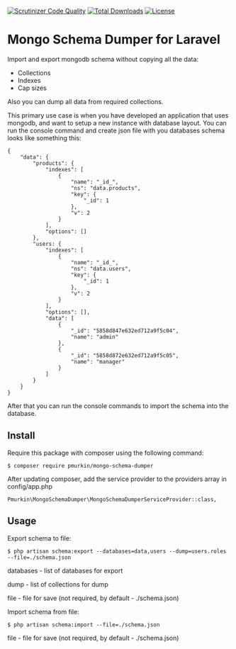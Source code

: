 [![Scrutinizer Code Quality](https://scrutinizer-ci.com/g/kot13/mongo-schema-dumper/badges/quality-score.png?b=master)](https://scrutinizer-ci.com/g/kot13/mongo-schema-dumper/?branch=master)
[![Total Downloads](https://poser.pugx.org/pmurkin/mongo-schema-dumper/downloads)](https://packagist.org/packages/pmurkin/mongo-schema-dumper)
[![License](https://poser.pugx.org/pmurkin/mongo-schema-dumper/license)](https://packagist.org/packages/mongo-schema-dumper/bootstrapi)

# Mongo Schema Dumper for Laravel

Import and export mongodb schema without copying all the data:
* Collections
* Indexes
* Cap sizes

Also you can dump all data from required collections.

This primary use case is when you have developed an application that uses mongodb, and want to setup a new instance with database layout.
You can run the console command and create json file with you databases schema looks like something this:
```
{
    "data": {
        "products": {
            "indexes": [
                {
                    "name": "_id_",
                    "ns": "data.products",
                    "key": {
                        "_id": 1
                    },
                    "v": 2
                }
            ],
            "options": []
        },
        "users: {
            "indexes": [
                {
                    "name": "_id_",
                    "ns": "data.users",
                    "key": {
                        "_id": 1
                    },
                    "v": 2
                }
            ],
            "options": [],
            "data": [
                {
                    "_id": "5858d847e632ed712a9f5c04",
                    "name": "admin"
                },
                {
                    "_id": "5858d872e632ed712a9f5c05",
                    "name": "manager"
                }
            ]
        }
    }
}
```

After that you can run the console commands to import the schema into the database.

## Install
Require this package with composer using the following command:
```
$ composer require pmurkin/mongo-schema-dumper
```
After updating composer, add the service provider to the providers array in config/app.php
```
Pmurkin\MongoSchemaDumper\MongoSchemaDumperServiceProvider::class,
```

## Usage

Export schema to file:
```
$ php artisan schema:export --databases=data,users --dump=users.roles --file=./schema.json
```
databases - list of databases for export

dump - list of collections for dump

file - file for save (not required, by default - ./schema.json)

Import schema from file:
```
$ php artisan schema:import --file=./schema.json
```

file - file for save (not required, by default - ./schema.json)